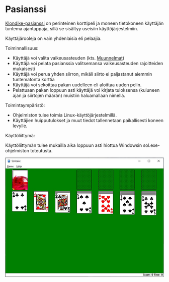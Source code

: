 # Pasianssi

[Klondike-pasianssi](https://fi.wikipedia.org/wiki/Klondike-pasianssi) on perinteinen korttipeli ja moneen tietokoneen käyttäjän tuntema ajantappaja, sillä se sisältyy useisiin käyttöjärjestelmiin.

Käyttäjärooleja on vain yhdenlaisia eli pelaajia.

Toiminnallisuus:
- Käyttäjä voi valita vaikeusasteuden (kts. [Muunnelmat](https://fi.wikipedia.org/wiki/Klondike-pasianssi#Muunnelmia))
- Käyttäjä voi pelata pasianssia valitsemansa vaikeusasteuden rajoitteiden mukaisesti
- Käyttäjä voi perua yhden siirron, mikäli siirto ei paljastanut aiemmin tuntematonta korttia
- Käyttäjä voi sekoittaa pakan uudelleen eli aloittaa uuden pelin.
- Pelattuaan pakan loppuun asti käyttäjä voi kirjata tuloksensa (kuluneen ajan ja siirtojen määrän) muistiin haluamallaan nimellä.

Toimintaympäristö:
- Ohjelmiston tulee toimia Linux-käyttöjärjestelmillä.
- Käyttäjien huipputulokset ja muut tiedot tallennetaan paikallisesti koneen levylle.

Käyttöliittymä:

Käyttöliittymän tulee mukailla aika loppuun asti hiottua Windowsin sol.exe-ohjelmiston toteutusta. 

![sol.exe](/dokumentaatio/solitaire-windows.jpeg)
